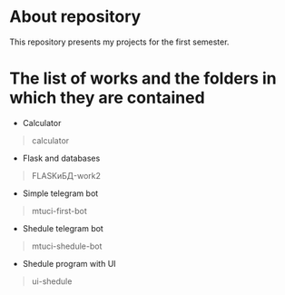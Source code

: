 # About repository 
This repository presents my projects for the first semester.
# The list of works and the folders in which they are contained
- Calculator
> calculator
- Flask and databases
> FLASKиБД-work2
- Simple telegram bot
> mtuci-first-bot
- Shedule telegram bot
> mtuci-shedule-bot
- Shedule program with UI
> ui-shedule